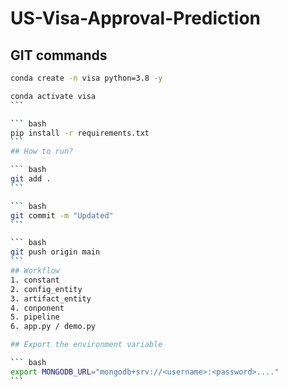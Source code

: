 # US-Visa-Approval-Prediction

## GIT commands

``` bash
conda create -n visa python=3.8 -y
````

````bash
conda activate visa
```

``` bash
pip install -r requirements.txt
```
## How to run?

``` bash
git add .
```

``` bash
git commit -m "Updated"
```

``` bash
git push origin main
```
## Workflow
1. constant
2. config_entity
3. artifact_entity
4. conponent
5. pipeline
6. app.py / demo.py

## Export the environment variable

``` bash
export MONGODB_URL="mongodb+srv://<username>:<password>...."
```

